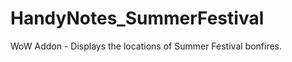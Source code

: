 HandyNotes_SummerFestival
=========================

WoW Addon - Displays the locations of Summer Festival bonfires.